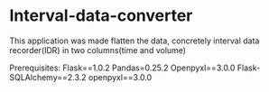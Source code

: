 # Interval-data-converter

This application was made flatten the data, concretely interval data recorder(IDR) in two columns(time and volume)

Prerequisites:
Flask==1.0.2
Pandas=0.25.2
Openpyxl==3.0.0
Flask-SQLAlchemy==2.3.2
openpyxl==3.0.0
